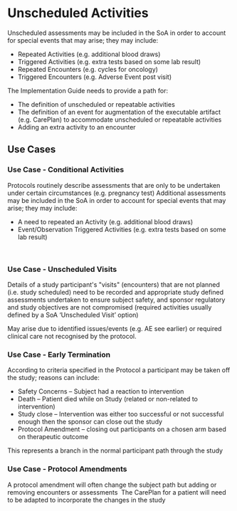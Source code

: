 # Unscheduled Activities

​Unscheduled assessments may be included in the SoA in order to account for special events that may arise; they may include:​
* Repeated Activities (e.g. additional blood draws)​
* Triggered Activities (e.g. extra tests based on some lab result)​
* Repeated Encounters (e.g. cycles for oncology)​
* Triggered Encounters (e.g. Adverse Event post visit)​

The Implementation Guide needs to provide a path for:​
* The definition of unscheduled or repeatable activities​
* The definition of an event for augmentation of the executable artifact (e.g. CarePlan) to accommodate unscheduled or repeatable activities​
* Adding an extra activity to an encounter​

## Use Cases

### Use Case - Conditional Activities
Protocols routinely describe assessments that are only to be undertaken under certain circumstances (e.g. pregnancy test)​
Additional assessments may be included in the SoA in order to account for special events that may arise; they may include:​
* A need to repeated an Activity (e.g. additional blood draws)​
* Event/Observation Triggered Activities (e.g. extra tests based on some lab result)​

​
### Use Case - Unscheduled Visits
Details of a study participant's "visits" (encounters) that are not planned (i.e. study scheduled) need to be recorded and appropriate study defined assessments undertaken to ensure subject safety, and sponsor regulatory and study objectives are not compromised (required activities usually defined by a SoA ‘Unscheduled Visit’ option) ​

May arise due to identified issues/events (e.g. AE see earlier) or required clinical care not recognised by the protocol.​

### Use Case - Early Termination​
According to criteria specified in the Protocol a participant may be taken off the study; reasons can include:​
* Safety Concerns – Subject had a reaction to intervention​
* Death – Patient died while on Study (related or non-related to intervention)​
* Study close – Intervention was either too successful or not successful enough then the sponsor can close out the study​
* Protocol Amendment – closing out participants on a chosen arm based on therapeutic outcome​

This represents a branch in the normal participant path through the study​

### Use Case - Protocol Amendments
A protocol amendment will often change the subject path but adding or removing encounters or assessments ​
The CarePlan for a patient will need to be adapted to incorporate the changes in the study 
